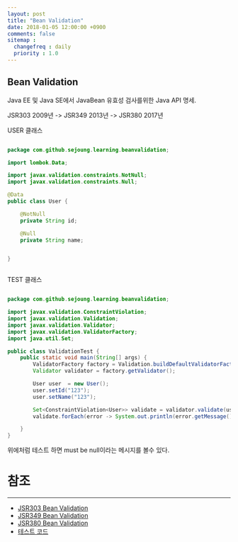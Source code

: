 ```yaml
---
layout: post
title: "Bean Validation"
date: 2018-01-05 12:00:00 +0900
comments: false
sitemap :
  changefreq : daily
  priority : 1.0
---
```


## Bean Validation

Java EE 및 Java SE에서 JavaBean 유효성 검사를위한 Java API 명세. 
 
JSR303 2009년 -> JSR349 2013년 -> JSR380 2017년

USER 클래스 

```java

package com.github.sejoung.learning.beanvalidation;

import lombok.Data;

import javax.validation.constraints.NotNull;
import javax.validation.constraints.Null;

@Data
public class User {

    @NotNull
    private String id;

    @Null
    private String name;


}



```

TEST 클래스

```java

package com.github.sejoung.learning.beanvalidation;

import javax.validation.ConstraintViolation;
import javax.validation.Validation;
import javax.validation.Validator;
import javax.validation.ValidatorFactory;
import java.util.Set;

public class ValidationTest {
    public static void main(String[] args) {
        ValidatorFactory factory = Validation.buildDefaultValidatorFactory();
        Validator validator = factory.getValidator();

        User user  = new User();
        user.setId("123");
        user.setName("123");

        Set<ConstraintViolation<User>> validate = validator.validate(user);
        validate.forEach(error -> System.out.println(error.getMessage()));

    }
}


```

위에처럼 테스트 하면 must be null이라는 메시지를 볼수 있다.


# 참조 
-----

* [JSR303 Bean Validation](http://beanvalidation.org/1.0/spec/)
* [JSR349 Bean Validation](http://beanvalidation.org/1.1/spec/)
* [JSR380 Bean Validation](http://beanvalidation.org/2.0/spec/)
* [테스트 코드](https://github.com/sejoung/BeanValidation)
